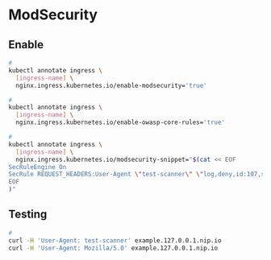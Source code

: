 # ModSecurity

## Enable

```sh
#
kubectl annotate ingress \
  [ingress-name] \
  nginx.ingress.kubernetes.io/enable-modsecurity='true'

#
kubectl annotate ingress \
  [ingress-name] \
  nginx.ingress.kubernetes.io/enable-owasp-core-rules='true'

#
kubectl annotate ingress \
  [ingress-name] \
  nginx.ingress.kubernetes.io/modsecurity-snippet="$(cat << EOF
SecRuleEngine On
SecRule REQUEST_HEADERS:User-Agent \"test-scanner\" \"log,deny,id:107,status:403,msg:\'Test Scanner Identified\'\"
EOF
)"
```

<!-- ```sh
#
kubectl annotate ingress \
  [ingress-name] \
  nginx.ingress.kubernetes.io/configuration-snippet="$(cat << \EOF
if ($geoip_country_code !~ (BR|US|JP) ) {
    return 403;
}
EOF
)"

#
kubectl annotate ingress \
  [ingress-name] \
  nginx.ingress.kubernetes.io/configuration-snippet="$(cat << \EOF
if ($http_user_agent ~ (^.$)){
      return 403;
}
EOF
)"

#
kubectl annotate ingress \
  [ingress-name] \
  nginx.ingress.kubernetes.io/whitelist-source-range='192.168.1.0/24,10.0.0.0/26'
``` -->

## Testing

```sh
#
curl -H 'User-Agent: test-scanner' example.127.0.0.1.nip.io
curl -H 'User-Agent: Mozilla/5.0' example.127.0.0.1.nip.io
```

<!--
#
curl -H 'X-Forwarded-For: 189.6.32.51' example.127.0.0.1.nip.io
-->

<!-- ```yaml
SecRequestBodyAccess On
SecAuditEngine RelevantOnly
SecAuditLogType Serial
SecAuditLog /dev/stdout

more_set_headers "X-Frame-Options: DENY" "X-XSS-Protection: 1" "X-Content-Type-Options: nosniff" "Strict-Transport-Security: max-age=63072000" "Content-Security-Policy: default-src 'none'; connect-src 'self'; font-src https://fonts.gstatic.com; img-src 'self' data: blob:; script-src 'self' 'sha256-4qKuKHlhZHVtOHkzV6IoRxvJyftFsU9Bzug8piLac2s=' 'sha256-wFlxiON/IU9ZZ5PD6RqOAhUMQtTTYSO6Fh/5V470Tdo='; style-src 'self' https://fonts.googleapis.com 'unsafe-inline'; frame-ancestors 'none'; base-uri 'none'; form-action 'self'; manifest-src 'self'; prefetch-src 'self'";

SecRule REMOTE_ADDR "!@ipMatch {{ .Values.ingress.modsecurity.whitelist }}" "id:10000,deny"

SecRule REMOTE_ADDR "@ipMatch {{ .Values.ingress.modsecurity.adminWhitelist }}" "id:10005,ctl:ruleEngine=Off"

SecRule REQUEST_URI "@beginsWith /admin" "id:10010,deny"

Include /etc/nginx/owasp-modsecurity-crs/nginx-modsecurity.conf

SecAuditLogParts ABIJDEFHZ
SecAuditLog /var/log/modsec_audit.log
Include /etc/nginx/owasp-modsecurity-crs/nginx-modsecurity.conf
# Include /etc/nginx/modsecurity/modsecurity.conf
``` -->
